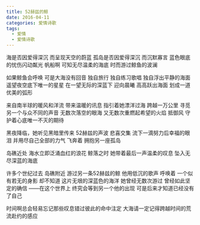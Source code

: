 ```yaml
---
title: 52赫兹的鲸
date: 2016-04-11
categories: 爱情诗歌
tags:
  - 爱情
  - 爱情诗歌
---
```


海是否因爱得深沉
而呈现天空的蔚蓝<!--more-->
孤岛是否因爱得深沉
而沉默寡言
蓝色眼底的忧伤闪动粼光
帆船啊
可知无尽温柔的海底
时而游过鲸鱼的波澜

如果鲸鱼会呼唤
可是大海没有回音
独自旅行
独自练习歌唱
独自浮出平静的海面
遥望夜空底下唯一的星星
在一望无际的深蓝下
迎向晨曦
高高跃出海面
划成一道优美的弧形

来自南半球的暖风和洋流
带来温暖的讯息
指引着她漂洋过海
跨越一万公里
寻觅另一个与众不同的声音
无数次落空的眼海
又无数次重燃起希望的火焰
抵御风
守护着心底唯一不灭的期待

黑夜降临，她听见黑暗里传来
52赫兹的声波
悲喜交集
流下一滴努力后幸福的眼泪
并用尽自己全部的力气
飞奔着
拥抱另一座孤岛

岛礁近处
海水立即泛涌血红的浪花
鲸落之时
她带着最后一声温柔的叹息
坠入无尽深蓝的海底

许多个世纪过去
岛礁附近
游过另一条52赫兹的鲸
他用低沉的歌声
呼唤着
一个似有若无的身影
却不知道
这片无垠的深蓝色的海洋
她曾经无数次游过
曾经如此坚定的确信
——在这个世界上
终究会等到另一个他的出现
可是后来才知道已经没有了自己

时间啊总会轻易忘记那些叹息错过彼此的命中注定
大海请一定记得跨越时间的荒流赴约的感应
